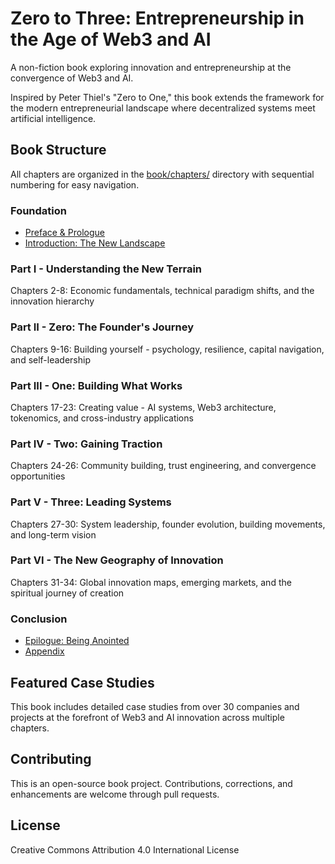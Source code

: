 # Zero to Three: Entrepreneurship in the Age of Web3 and AI

A non-fiction book exploring innovation and entrepreneurship at the convergence of Web3 and AI.

Inspired by Peter Thiel's "Zero to One," this book extends the framework for the modern entrepreneurial landscape where decentralized systems meet artificial intelligence.

## Book Structure

All chapters are organized in the [book/chapters/](book/chapters/) directory with sequential numbering for easy navigation.

### Foundation
- [Preface & Prologue](book/chapters/00-front-matter.md)
- [Introduction: The New Landscape](book/chapters/01-introduction.md)

### Part I - Understanding the New Terrain
Chapters 2-8: Economic fundamentals, technical paradigm shifts, and the innovation hierarchy

### Part II - Zero: The Founder's Journey  
Chapters 9-16: Building yourself - psychology, resilience, capital navigation, and self-leadership

### Part III - One: Building What Works
Chapters 17-23: Creating value - AI systems, Web3 architecture, tokenomics, and cross-industry applications

### Part IV - Two: Gaining Traction
Chapters 24-26: Community building, trust engineering, and convergence opportunities

### Part V - Three: Leading Systems
Chapters 27-30: System leadership, founder evolution, building movements, and long-term vision

### Part VI - The New Geography of Innovation
Chapters 31-34: Global innovation maps, emerging markets, and the spiritual journey of creation

### Conclusion
- [Epilogue: Being Anointed](book/chapters/35-epilogue.md)
- [Appendix](book/chapters/36-appendix.md)

## Featured Case Studies

This book includes detailed case studies from over 30 companies and projects at the forefront of Web3 and AI innovation across multiple chapters.

## Contributing

This is an open-source book project. Contributions, corrections, and enhancements are welcome through pull requests.

## License

Creative Commons Attribution 4.0 International License